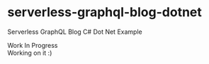 # serverless-graphql-blog-dotnet
Serverless GraphQL Blog C# Dot Net Example

Work In Progress<br>
Working on it :)
